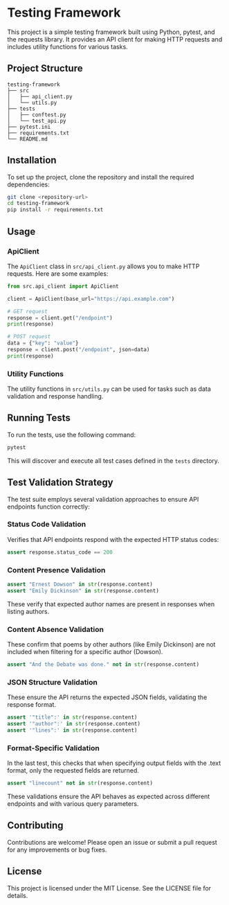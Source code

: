 # Testing Framework

This project is a simple testing framework built using Python, pytest, and the requests library. It provides an API client for making HTTP requests and includes utility functions for various tasks.

## Project Structure

```
testing-framework
├── src
│   ├── api_client.py
│   └── utils.py
├── tests
│   ├── conftest.py
│   └── test_api.py
├── pytest.ini
├── requirements.txt
└── README.md
```

## Installation

To set up the project, clone the repository and install the required dependencies:

```bash
git clone <repository-url>
cd testing-framework
pip install -r requirements.txt
```

## Usage

### ApiClient

The `ApiClient` class in `src/api_client.py` allows you to make HTTP requests. Here are some examples:

```python
from src.api_client import ApiClient

client = ApiClient(base_url="https://api.example.com")

# GET request
response = client.get("/endpoint")
print(response)

# POST request
data = {"key": "value"}
response = client.post("/endpoint", json=data)
print(response)
```

### Utility Functions

The utility functions in `src/utils.py` can be used for tasks such as data validation and response handling.

## Running Tests

To run the tests, use the following command:

```bash
pytest
```

This will discover and execute all test cases defined in the `tests` directory.

## Test Validation Strategy

The test suite employs several validation approaches to ensure API endpoints function correctly:

### Status Code Validation
Verifies that API endpoints respond with the expected HTTP status codes:
```python
assert response.status_code == 200
```

### Content Presence Validation
```python
assert "Ernest Dowson" in str(response.content)
assert "Emily Dickinson" in str(response.content)
```
These verify that expected author names are present in responses when listing authors.

### Content Absence Validation
These confirm that poems by other authors (like Emily Dickinson) are not included when filtering for a specific author (Dowson).
```python
assert "And the Debate was done." not in str(response.content)
```

### JSON Structure Validation
These ensure the API returns the expected JSON fields, validating the response format.
```python
assert '"title":' in str(response.content)
assert '"author":' in str(response.content)
assert '"lines":' in str(response.content)
```

### Format-Specific Validation
In the last test, this checks that when specifying output fields with the .text format, only the requested fields are returned.
```python
assert "linecount" not in str(response.content)
```

These validations ensure the API behaves as expected across different endpoints and with various query parameters.


## Contributing

Contributions are welcome! Please open an issue or submit a pull request for any improvements or bug fixes.

## License

This project is licensed under the MIT License. See the LICENSE file for details.